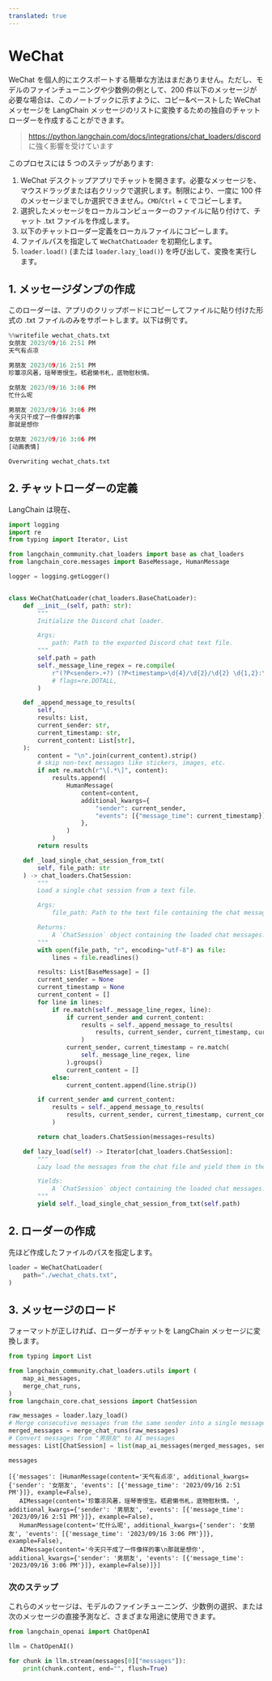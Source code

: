 ```yaml
---
translated: true
---
```


# WeChat

WeChat を個人的にエクスポートする簡単な方法はまだありません。ただし、モデルのファインチューニングや少数例の例として、200 件以下のメッセージが必要な場合は、このノートブックに示すように、コピー&ペーストした WeChat メッセージを LangChain メッセージのリストに変換するための独自のチャットローダーを作成することができます。

> https://python.langchain.com/docs/integrations/chat_loaders/discord に強く影響を受けています

このプロセスには 5 つのステップがあります:
1. WeChat デスクトップアプリでチャットを開きます。必要なメッセージを、マウスドラッグまたは右クリックで選択します。制限により、一度に 100 件のメッセージまでしか選択できません。`CMD`/`Ctrl` + `C` でコピーします。
2. 選択したメッセージをローカルコンピューターのファイルに貼り付けて、チャット .txt ファイルを作成します。
3. 以下のチャットローダー定義をローカルファイルにコピーします。
4. ファイルパスを指定して `WeChatChatLoader` を初期化します。
5. `loader.load()` (または `loader.lazy_load()`) を呼び出して、変換を実行します。

## 1. メッセージダンプの作成

このローダーは、アプリのクリップボードにコピーしてファイルに貼り付けた形式の .txt ファイルのみをサポートします。以下は例です。

```python
%%writefile wechat_chats.txt
女朋友 2023/09/16 2:51 PM
天气有点凉

男朋友 2023/09/16 2:51 PM
珍簟凉风著，瑶琴寄恨生。嵇君懒书札，底物慰秋情。

女朋友 2023/09/16 3:06 PM
忙什么呢

男朋友 2023/09/16 3:06 PM
今天只干成了一件像样的事
那就是想你

女朋友 2023/09/16 3:06 PM
[动画表情]
```

```output
Overwriting wechat_chats.txt
```

## 2. チャットローダーの定義

LangChain は現在、

```python
import logging
import re
from typing import Iterator, List

from langchain_community.chat_loaders import base as chat_loaders
from langchain_core.messages import BaseMessage, HumanMessage

logger = logging.getLogger()


class WeChatChatLoader(chat_loaders.BaseChatLoader):
    def __init__(self, path: str):
        """
        Initialize the Discord chat loader.

        Args:
            path: Path to the exported Discord chat text file.
        """
        self.path = path
        self._message_line_regex = re.compile(
            r"(?P<sender>.+?) (?P<timestamp>\d{4}/\d{2}/\d{2} \d{1,2}:\d{2} (?:AM|PM))",  # noqa
            # flags=re.DOTALL,
        )

    def _append_message_to_results(
        self,
        results: List,
        current_sender: str,
        current_timestamp: str,
        current_content: List[str],
    ):
        content = "\n".join(current_content).strip()
        # skip non-text messages like stickers, images, etc.
        if not re.match(r"\[.*\]", content):
            results.append(
                HumanMessage(
                    content=content,
                    additional_kwargs={
                        "sender": current_sender,
                        "events": [{"message_time": current_timestamp}],
                    },
                )
            )
        return results

    def _load_single_chat_session_from_txt(
        self, file_path: str
    ) -> chat_loaders.ChatSession:
        """
        Load a single chat session from a text file.

        Args:
            file_path: Path to the text file containing the chat messages.

        Returns:
            A `ChatSession` object containing the loaded chat messages.
        """
        with open(file_path, "r", encoding="utf-8") as file:
            lines = file.readlines()

        results: List[BaseMessage] = []
        current_sender = None
        current_timestamp = None
        current_content = []
        for line in lines:
            if re.match(self._message_line_regex, line):
                if current_sender and current_content:
                    results = self._append_message_to_results(
                        results, current_sender, current_timestamp, current_content
                    )
                current_sender, current_timestamp = re.match(
                    self._message_line_regex, line
                ).groups()
                current_content = []
            else:
                current_content.append(line.strip())

        if current_sender and current_content:
            results = self._append_message_to_results(
                results, current_sender, current_timestamp, current_content
            )

        return chat_loaders.ChatSession(messages=results)

    def lazy_load(self) -> Iterator[chat_loaders.ChatSession]:
        """
        Lazy load the messages from the chat file and yield them in the required format.

        Yields:
            A `ChatSession` object containing the loaded chat messages.
        """
        yield self._load_single_chat_session_from_txt(self.path)
```

## 2. ローダーの作成

先ほど作成したファイルのパスを指定します。

```python
loader = WeChatChatLoader(
    path="./wechat_chats.txt",
)
```

## 3. メッセージのロード

フォーマットが正しければ、ローダーがチャットを LangChain メッセージに変換します。

```python
from typing import List

from langchain_community.chat_loaders.utils import (
    map_ai_messages,
    merge_chat_runs,
)
from langchain_core.chat_sessions import ChatSession

raw_messages = loader.lazy_load()
# Merge consecutive messages from the same sender into a single message
merged_messages = merge_chat_runs(raw_messages)
# Convert messages from "男朋友" to AI messages
messages: List[ChatSession] = list(map_ai_messages(merged_messages, sender="男朋友"))
```

```python
messages
```

```output
[{'messages': [HumanMessage(content='天气有点凉', additional_kwargs={'sender': '女朋友', 'events': [{'message_time': '2023/09/16 2:51 PM'}]}, example=False),
   AIMessage(content='珍簟凉风著，瑶琴寄恨生。嵇君懒书札，底物慰秋情。', additional_kwargs={'sender': '男朋友', 'events': [{'message_time': '2023/09/16 2:51 PM'}]}, example=False),
   HumanMessage(content='忙什么呢', additional_kwargs={'sender': '女朋友', 'events': [{'message_time': '2023/09/16 3:06 PM'}]}, example=False),
   AIMessage(content='今天只干成了一件像样的事\n那就是想你', additional_kwargs={'sender': '男朋友', 'events': [{'message_time': '2023/09/16 3:06 PM'}]}, example=False)]}]
```

### 次のステップ

これらのメッセージは、モデルのファインチューニング、少数例の選択、または次のメッセージの直接予測など、さまざまな用途に使用できます。

```python
from langchain_openai import ChatOpenAI

llm = ChatOpenAI()

for chunk in llm.stream(messages[0]["messages"]):
    print(chunk.content, end="", flush=True)
```
